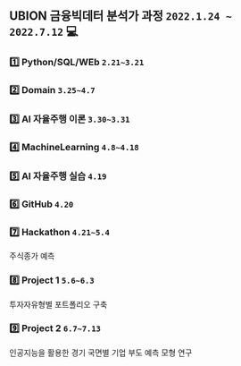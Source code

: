 ## UBION 금융빅데터 분석가 과정 `2022.1.24 ~ 2022.7.12` 💻

### 1️⃣ Python/SQL/WEb  `2.21~3.21`

### 2️⃣ Domain `3.25~4.7`

### 3️⃣ AI 자율주행 이론 `3.30~3.31`

### 4️⃣ MachineLearning  `4.8~4.18`

### 5️⃣ AI 자율주행 실습 `4.19`

### 6️⃣ GitHub `4.20`

### 7️⃣ Hackathon  `4.21~5.4`  
주식종가 예측  

### 8️⃣ Project 1 `5.6~6.3`   
투자자유형별 포트폴리오 구축

### 9️⃣ Project 2 `6.7~7.13`  
인공지능을 활용한 경기 국면별 기업 부도 예측 모형 연구
